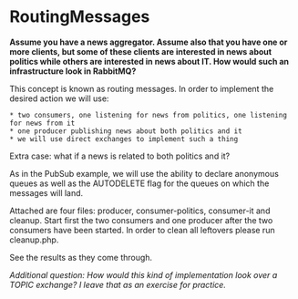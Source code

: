# RoutingMessages

__Assume you have a news aggregator. Assume also that you have one or more clients, but some of these clients are interested
in news about politics while others are interested in news about IT. How would such an infrastructure look in RabbitMQ?__

This concept is known as routing messages. In order to implement the desired action we will use:

    * two consumers, one listening for news from politics, one listening for news from it
    * one producer publishing news about both politics and it
    * we will use direct exchanges to implement such a thing

Extra case: what if a news is related to both politics and it?

As in the PubSub example, we will use the ability to declare anonymous queues as well as the AUTODELETE flag for the queues 
on which the messages will land.

Attached are four files: producer, consumer-politics, consumer-it and cleanup. Start first the two consumers and one producer 
after the two consumers have been started. In order to clean all leftovers please run cleanup.php.

See the results as they come through.

_Additional question: How would this kind of implementation look over a TOPIC exchange? I leave that as an exercise
for practice._